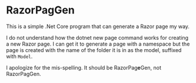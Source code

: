 # RazorPagGen

This is a simple .Net Core program that can generate a Razor page my way.

I do not understand how the dotnet new page command works for creating a new Razor page.
I can get it to generate a page with a namespace but the page is created with the name of
the folder it is in as the model, suffixed with `Model`.

I apologize for the mis-spelling. It should be RazorPag**e**Gen, not RazorPagGen.
